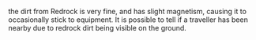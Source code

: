the dirt from Redrock is very fine, and has slight magnetism, causing it to occasionally stick to equipment. It is possible to tell if a traveller has been nearby due to redrock dirt being visible on the ground.